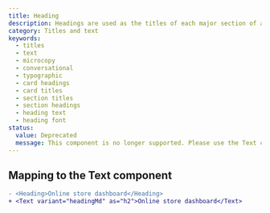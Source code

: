```yaml
---
title: Heading
description: Headings are used as the titles of each major section of a page in the interface. For example, [card components](https://polaris.shopify.com/components/card) generally use headings as their title.
category: Titles and text
keywords:
  - titles
  - text
  - microcopy
  - conversational
  - typographic
  - card headings
  - card titles
  - section titles
  - section headings
  - heading text
  - heading font
status:
  value: Deprecated
  message: This component is no longer supported. Please use the Text component instead.
---
```


## Mapping to the Text component

```diff
- <Heading>Online store dashboard</Heading>
+ <Text variant="headingMd" as="h2">Online store dashboard</Text>
```
